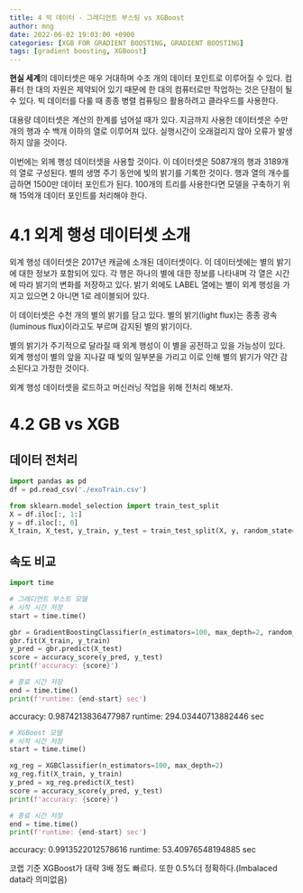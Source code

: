 ```yaml
---
title: 4 빅 데이터 - 그레디언트 부스팅 vs XGBoost
author: mng
date: 2022-06-02 19:03:00 +0900
categories: [XGB FOR GRADIENT BOOSTING, GRADIENT BOOSTING]
tags: [gradient boosting, XGBoost]
---
```


**현실 세계**의 데이터셋은 매우 거대하며 수조 개의 데이터 포인트로 이루어질 수 있다. 컴퓨터 한 대의 자원은 제약되어 있기 때문에 한 대의 컴퓨터로만 작업하는 것은 단점이 될 수 있다. 빅 데이터를 다룰 때 종종 병렬 컴퓨팅으 활용하려고 클라우드를 사용한다.

대용량 데이터셋은 계산의 한계를 넘어설 때가 있다. 지금까지 사용한 데이터셋은 수만 개의 행과 수 백개 이하의 열로 이루어져 있다. 실행시간이 오래걸리지 않아 오류가 발생하지 않을 것이다.

이번에는 외께 행성 데이터셋을 사용할 것이다. 이 데이터셋은 5087개의 행과 3189개의 열로 구성된다. 별의 생명 주기 동안에 빛의 밝기를 기록한 것이다. 행과 열의 개수를 곱하면 1500만 데이터 포인트가 된다. 100개의 트리를 사용한다면 모델을 구축하기 위해 15억개 데이터 포인트를 처리해야 한다.

# 4.1 외계 행성 데이터셋 소개

외계 행성 데이터셋은 2017년 캐글에 소개된 데이터셋이다. 이 데이터셋에는 별의 밝기에 대한 정보가 포함되어 있다. 각 행은 하나의 별에 대한 정보를 나타내며 각 열은 시간에 따라 밝기의 변화를 저장하고 있다. 밝기 외에도 LABEL 열에는 별이 외계 행성을 가지고 있으면 2 아니면 1로 레이블되어 있다.

이 데이터셋은 수천 개의 별의 밝기를 담고 있다. 별의 밝기(light flux)는 종종 광속(luminous flux)이라고도 부르며 감지된 별의 밝기이다.

별의 밝기가 주기적으로 달라질 때 외계 행성이 이 별을 공전하고 있을 가능성이 있다. 외계 행성이 별의 앞을 지나갈 때 빛의 일부분을 가리고 이로 인해 별의 밝기가 약간 감소된다고 가정한 것이다.

외계 행성 데이터셋을 로드하고 머신러닝 작업을 위해 전처리 해보자.

# 4.2 GB vs XGB

## 데이터 전처리

```python
import pandas as pd
df = pd.read_csv('./exoTrain.csv')

from sklearn.model_selection import train_test_split
X = df.iloc[:, 1:]
y = df.iloc[:, 0]
X_train, X_test, y_train, y_test = train_test_split(X, y, random_state=2)
```

## 속도 비교

```python
import time

# 그래디언트 부스트 모델
# 시작 시간 저장
start = time.time()

gbr = GradientBoostingClassifier(n_estimators=100, max_depth=2, random_state=2)
gbr.fit(X_train, y_train)
y_pred = gbr.predict(X_test)
score = accuracy_score(y_pred, y_test)
print(f'accuracy: {score}')

# 종료 시간 저장
end = time.time()
print(f'runtime: {end-start} sec')
```

accuracy: 0.9874213836477987
runtime: 294.03440713882446 sec

```python
# XGBoost 모델
# 시작 시간 저장
start = time.time()

xg_reg = XGBClassifier(n_estimators=100, max_depth=2)
xg_reg.fit(X_train, y_train)
y_pred = xg_reg.predict(X_test)
score = accuracy_score(y_pred, y_test)
print(f'accuracy: {score}')

# 종료 시간 저장
end = time.time()
print(f'runtime: {end-start} sec')
```

accuracy: 0.9913522012578616
runtime: 53.40976548194885 sec

코랩 기준 XGBoost가 대략 3배 정도 빠르다. 또한 0.5%더 정확하다.(Imbalaced data라 의미없음)
